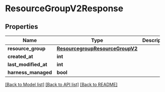 # ResourceGroupV2Response

## Properties
Name | Type | Description | Notes
------------ | ------------- | ------------- | -------------
**resource_group** | [**ResourcegroupResourceGroupV2**](ResourcegroupResourceGroupV2.md) |  | 
**created_at** | **int** |  | [optional] 
**last_modified_at** | **int** |  | [optional] 
**harness_managed** | **bool** |  | [optional] 

[[Back to Model list]](../README.md#documentation-for-models) [[Back to API list]](../README.md#documentation-for-api-endpoints) [[Back to README]](../README.md)

